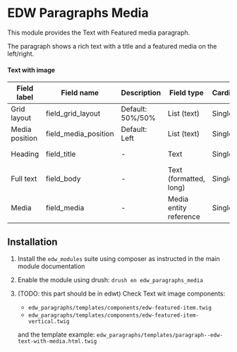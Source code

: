 EDW Paragraphs Media
=============================================

This module provides the Text with Featured media paragraph.

The paragraph shows a rich text with a title and a featured media on the
left/right.

#### Text with image
| Field label    | Field name           | Description      | Field type             | Cardinality | Required | Translatable | Widget        |
|----------------|----------------------|------------------|------------------------|-------------|----------|--------------|---------------|
| Grid layout    | field_grid_layout    | Default: 50%/50% | List (text)            | Single      | No       | No           | List          |
| Media position | field_media_position | Default: Left    | List (text)            | Single      | No       | No           | List          |
| Heading        | field_title          | -                | Text                   | Single      | No       | Yes          | Text field    |
| Full text      | field_body           | -                | Text (formatted, long) | Single      | Yes      | Yes          | Text field    |
| Media          | field_media          | -                | Media entity reference | Single      | No       | No           | Media library |


## Installation

1. Install the `edw_modules` suite using composer as instructed in the main module documentation
2. Enable the module using drush: `drush en edw_paragraphs_media`
3. (TODO: this part should be in edwt) Check Text wit image components: 
   * `edw_paragraphs/templates/components/edw-featured-item.twig` 
   * `edw_paragraphs/templates/components/edw-featured-item-vertical.twig` 

   and the template example: `edw_paragraphs/templates/paragraph--edw-text-with-media.html.twig`